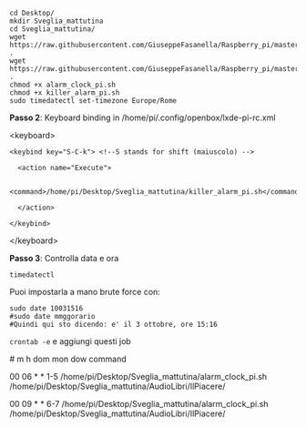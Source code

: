 ```
cd Desktop/
mkdir Sveglia_mattutina
cd Sveglia_mattutina/
wget https://raw.githubusercontent.com/GiuseppeFasanella/Raspberry_pi/master/Alarm_clock/alarm_clock_pi.sh .
wget https://raw.githubusercontent.com/GiuseppeFasanella/Raspberry_pi/master/Alarm_clock/killer_alarm_pi.sh .
chmod +x alarm_clock_pi.sh
chmod +x killer_alarm_pi.sh
sudo timedatectl set-timezone Europe/Rome
```

**Passo 2**: Keyboard binding in /home/pi/.config/openbox/lxde-pi-rc.xml

\<keyboard>

    <keybind key="S-C-k"> <!--S stands for shift (maiuscolo) -->
    
      <action name="Execute">
      
        <command>/home/pi/Desktop/Sveglia_mattutina/killer_alarm_pi.sh</command>
        
      </action>
      
    </keybind>
    
  \</keyboard>

**Passo 3**: Controlla data e ora 
```
timedatectl
```

Puoi impostarla a mano brute force con:
```
sudo date 10031516
#sudo date mmggorario
#Quindi qui sto dicendo: e' il 3 ottobre, ore 15:16
```

`crontab -e` e aggiungi questi job

\# m h  dom mon dow   command

00 06 * * 1-5 /home/pi/Desktop/Sveglia_mattutina/alarm_clock_pi.sh /home/pi/Desktop/Sveglia_mattutina/AudioLibri/IlPiacere/

00 09 * * 6-7 /home/pi/Desktop/Sveglia_mattutina/alarm_clock_pi.sh /home/pi/Desktop/Sveglia_mattutina/AudioLibri/IlPiacere/

